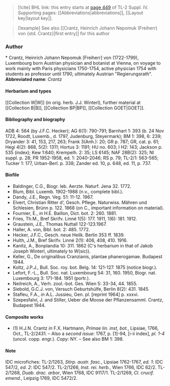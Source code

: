 > [!cite] BHL link: this entry starts at [page 449](https://www.biodiversitylibrary.org/page/33266126) of TL-2 Suppl. IV.
> Supporting pages: [[Abbreviations|abbreviations]], [[Layout key|layout key]].

> [!example] See also [[Crantz, Heinrich Johann Nepomuk (Freiherr) von {std. Crantz}|first entry]] for this author

### Author

\* Crantz, Heinrich Johann Nepomuk \[Freiherr\] von (1722-1799), Luxembourg born Austrian physician and botanist at Vienna, on voyage to work mainly with Paris physicians 1750-1754, active physician 1754 with students as professor until 1790, ultimately Austrian "Regierungsrath". 
**Abbreviated name**: *Crantz*

#### Herbarium and types

[[Collection W|W]] (in orig. herb. J.J. Winterl), further material at [[Collection B|B]], [[Collection BP|BP]], [[Collection GOET|GOET]].

#### Bibliography and biography

ADB 4: 564 (by J.F.C. Hecker); AG 6(1): 790-791; Barnhart 1: 393 (b. 24 Nov 1722, Roodt, Luxemb., d. 1797, Judenburg, Steyermark); BM 1: 398, 6: 239; Dryander 3: 41, 153, 217, 263; Frank 3(Anh.): 20; GR p. 787; GR, cat. p. 61; Hegi 4(2): 868, 5(2): 1311; Hortus 3: 1191; HU no. 603; I H2: 143; Jackson p. 535 (index); Kew 1:640; Krempelh. 2: 35; LS 6145; NAF 28B(2): 325; NI suppl. p. 28; PR 1952-1958, ed. 1: 2040-2046; RS p. 79; TL-2/1: 563-565; Tucker 1: 177, Urban-Berl. p. 338; Zander ed. 10, p. 648, ed. 11, p. 737.

#### Biofile

- Baldinger, C.G., Biogr. leb. Aerzte. Naturf. Jena 32. 1772.
- Blum, Bibl. Luxemb. 1902-1988 (n.v., complete bibl.).
- Dandy, J.E., Regn. Veg. 51: 11-12. 1967.
- Elvert, Christian Ritter d', Gesch. Pflege. Naturwiss. Mähren und Schlesien, Brünn p. 122. 1868 (on C., important information on material).
- Fournier, E., *in* H.E. Baillon, Dict. bot. 2: 260. 1881.
- Fries, Th.M., Bref Skrifv. Linné 1(5): 177. 1911, 1(6): 181. 1912.
- Graustein, J.E., Thomas Nuttall 122-123.1967.
- Haller, A. von, Bibl. bot. 2: 485. 1772.
- Hecker, J.F.C., Gesch. neue Heilk. Berlin 353 ff. 1839.
- Hulth, J.M., Bref Skrifv. Linné 2(1): 406, 408, 410. 1916.
- Kanitz, A., Bonplandia 10: 311. 1862 (C's herbarium in that of Jakob Joseph Winterl, ultimately to W(sic)).
- Keller, G., De originalibus Cranzianis, plantae phanerogamae. Budapest 1944.
- Koltz, J.P.J., Bull. Soc. roy. bot. Belg. 14: 121-127. 1875 (notice biogr.).
- Lefort, F.-L., Bull. Soc. nat. Luxembourg 54: 31, 160. 1950, Biogr. nat. Luxembourg 3: 171-184. 1951 (portr.).
- Neilreich, A., Verh. zool.-bot. Ges. Wien 5: 33-34, 44. 1855.
- Siebold, G.C.J. von, Versuch Geburtshülfe, Berlin 8(2): 431. 1845.
- Stafleu, F.A., *in* A.L. Jussieu, Gen. pl. \[reprint 1964\] p. xxxvi.
- Szepesfalvi, J. and Stiller, Ueber die Moose der Pflanzensamml. Crantz, Budapest 1944.

#### Composite works

- (1) H.J.N. Crantz *in* F.X. Hartmann, *Primae lin. inst, bot.*, Lipsiae, 1766, Oct., TL-2/2431. – Also a *second issue*: 1767, p. \[1\]-94, \[i-ii index\], *pl. 1-4* (uncol. copp. engr.). *Copy*: NY. – See also BM 1: 398.

#### Note

IDC microfiches:
TL-2/1263, *Stirp. austr. fasc.*, Lipsiae 1762-1767, *ed. 1*: IDC 547/2, *ed. 2*: IDC 547/2. TL-2/1266, *Inst. rei. herb.*, Wien 1766, IDC 62/2.
TL-2/1268, *Duab. drac. arbor*, Wien 1768, IDC 9117/1.
TL-2/1269, *Cl. crucif. emend.*, Leipzig 1769, IDC 5472/2.

